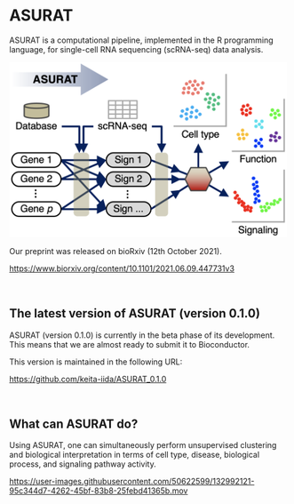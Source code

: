 # ASURAT

ASURAT is a computational pipeline, implemented in the R programming language, for single-cell RNA sequencing (scRNA-seq) data analysis.

<img src="figures/figure_00_0000.png" width="500px">

Our preprint was released on bioRxiv (12th October 2021).

https://www.biorxiv.org/content/10.1101/2021.06.09.447731v3



<br>

## The latest version of ASURAT (version 0.1.0)

ASURAT (version 0.1.0) is currently in the beta phase of its development.
This means that we are almost ready to submit it to Bioconductor.

This version is maintained in the following URL:

https://github.com/keita-iida/ASURAT_0.1.0



<br>

## What can ASURAT do?

Using ASURAT, one can simultaneously perform unsupervised clustering and biological interpretation in terms of cell type, disease, biological process, and signaling pathway activity.

https://user-images.githubusercontent.com/50622599/132992121-95c344d7-4262-45bf-83b8-25febd41365b.mov
